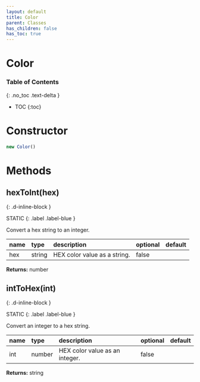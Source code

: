 ```yaml
---
layout: default
title: Color
parent: Classes
has_children: false
has_toc: true
---
```


# Color
### Table of Contents
{: .no_toc .text-delta }

- TOC
{:toc}
# Constructor
```js
new Color()
```
# Methods
## hexToInt(hex)
{: .d-inline-block }

STATIC
{: .label .label-blue }

Convert a hex string to an integer.

| name | type | description | optional | default |
|:-----|:-----|:------------|:---------|:--------|
| hex | string | HEX color value as a string. | false |  |

**Returns:** number

## intToHex(int)
{: .d-inline-block }

STATIC
{: .label .label-blue }

Convert an integer to a hex string.

| name | type | description | optional | default |
|:-----|:-----|:------------|:---------|:--------|
| int | number | HEX color value as an integer. | false |  |

**Returns:** string


